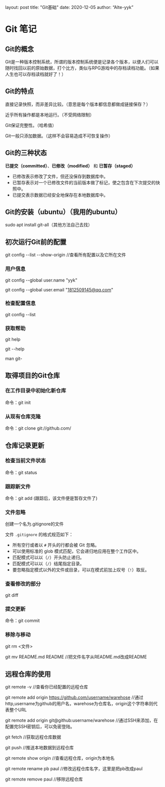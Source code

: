 layout: post
title:  "Git基础"
date:   2020-12-05
author: “Alte-yyk”

#  Git 笔记

## Git的概念

Git是一种版本控制系统，所谓的版本控制系统便是记录各个版本，以便人们可以随时找回以前的原始数据，打个比方，类似与RPG游戏中的存档读档功能。（如果人生也可以存档读档就好了！）

## Git的特点

直接记录快照，而非差异比较。（意思是每个版本都信息都做成链接保存？）

近乎所有操作都是本地运行。（不受网络限制）

Git保证完整性。（哈希值）

Git一般只添加数据。（这样不会容易造成不可恢复操作）

## Git的三种状态

**已提交（committed）**、**已修改（modified）** 和 **已暂存（staged）**

- 已修改表示修改了文件，但还没保存到数据库中。
- 已暂存表示对一个已修改文件的当前版本做了标记，使之包含在下次提交的快照中。
- 已提交表示数据已经安全地保存在本地数据库中。

## Git的安装（ubuntu）（我用的ubuntu）

sudo apt install git-all（其他方法自己去找）

## 初次运行Git前的配置

git config --list --show-origin	//查看所有配置以及它所在文件

### 用户信息

git config --global user.name "yyk"

git config --global user.email "1812509145@qq.com"

### 检查配置信息

git config --list

### 获取帮助

git help <vebr>

git <vebr> --help

man git-<vebr>

## 取得项目的Git仓库

### 在工作目录中初始化新仓库

命令：git init

### 从现有仓库克隆

命令：git clone git://github.com/

## 仓库记录更新

### 检查当前文件状态

命令：git status

### 跟踪新文件

命令：git add <filename> (跟踪后，该文件便是暂存文件了)

### 文件忽略

创建一个名为.gitignore的文件

文件 `.gitignore` 的格式规范如下：

- 所有空行或者以 `#` 开头的行都会被 Git 忽略。
- 可以使用标准的 glob 模式匹配，它会递归地应用在整个工作区中。
- 匹配模式可以以（`/`）开头防止递归。
- 匹配模式可以以（`/`）结尾指定目录。
- 要忽略指定模式以外的文件或目录，可以在模式前加上叹号（`!`）取反。

### 查看修改的部分

git diff

### 提交更新

命令：git commit

### 移除与移动

git rm <文件>

git mv README.md README	//把文件名字从README.md改成README

## 远程仓库的使用

git remote -v	//查看你已经配置的远程仓库

git remote add origin https://github.com/username/warehose 	//通过http,username为github的用户名，warehose为仓库名，origin这个字符串则代表整个URL

git remote add origin git@github:username/warehose 		//通过SSH来添加，在配置完SSH密钥后，可以免密登陆。

git fetch <remote>	//获取远程仓库数据

git push <remote>	//推送本地数据到远程仓库

git remote show origin 	//查看远程仓库，origin为本地名

git remote rename pb paul	//修改远程仓库名字，这里是把pb改成paul

git remote remove paul		//移除远程仓库



